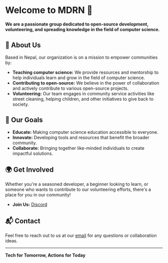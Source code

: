 # Welcome to MDRN 👋

**We are a passionate group dedicated to open-source development, volunteering, and spreading knowledge in the field of computer science.**

## 🌟 About Us

Based in Nepal, our organization is on a mission to empower communities by:

- **Teaching computer science:** We provide resources and mentorship to help individuals learn and grow in the field of computer science.
- **Contributing to open-source:** We believe in the power of collaboration and actively contribute to various open-source projects.
- **Volunteering:** Our team engages in community service activities like street cleaning, helping children, and other initiatives to give back to society.

## 🚀 Our Goals

- **Educate:** Making computer science education accessible to everyone.
- **Innovate:** Developing tools and resources that benefit the broader community.
- **Collaborate:** Bringing together like-minded individuals to create impactful solutions.

## 🌍 Get Involved

Whether you're a seasoned developer, a beginner looking to learn, or someone who wants to contribute to our volunteering efforts, there's a place for you in our community!

- **Join Us:** [Discord](https://discord.gg/cWwp2w2GwZ)
<!-- - **Contribute:** [Link to Contributing Guide or Open Source Projects]
- **Follow Us:** [Social Media Links or GitHub Organization Link] 

## 📝 License

This project is licensed under the [Your License Name] - see the [LICENSE](LICENSE) file for details.

-->
## 📬 Contact

Feel free to reach out to us at our [email](buisness.mdrn@gmail.com
) for any questions or collaboration ideas.

---

**Tech for Tomorrow, Actions for Today**
